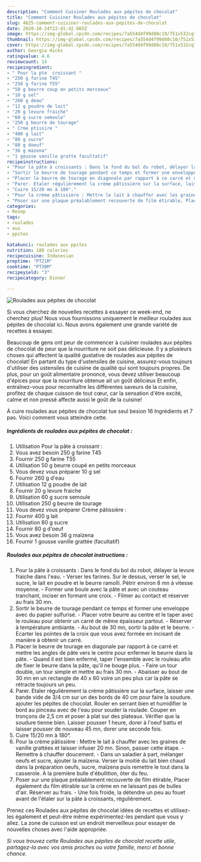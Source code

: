 ```yaml
---
description: "Comment Cuisiner Roulades aux pépites de chocolat"
title: "Comment Cuisiner Roulades aux pépites de chocolat"
slug: 4625-comment-cuisiner-roulades-aux-pepites-de-chocolat
date: 2020-10-24T22:41:42.665Z
image: https://img-global.cpcdn.com/recipes/7a554d4f99d08c10/751x532cq70/roulades-aux-pepites-de-chocolat-photo-principale-de-la-recette.jpg
thumbnail: https://img-global.cpcdn.com/recipes/7a554d4f99d08c10/751x532cq70/roulades-aux-pepites-de-chocolat-photo-principale-de-la-recette.jpg
cover: https://img-global.cpcdn.com/recipes/7a554d4f99d08c10/751x532cq70/roulades-aux-pepites-de-chocolat-photo-principale-de-la-recette.jpg
author: Georgia Hicks
ratingvalue: 4.6
reviewcount: 14
recipeingredient:
- " Pour la pte  croissant "
- "250 g farine T45"
- "250 g farine T55"
- "50 g beurre coup en petits morceaux"
- "10 g sel"
- "260 g deau"
- "12 g poudre de lait"
- "20 g levure fraiche"
- "60 g sucre semoule"
- "250 g beurre de tourage"
- " Crme ptissire "
- "400 g lait"
- "80 g sucre"
- "80 g doeuf"
- "36 g mazena"
- "1 gousse vanille gratte facultatif"
recipeinstructions:
- "Pour la pâte à croissants : Dans le fond du bol du robot, délayer la levure fraiche dans l&#39;eau. Verser les farines. Sur le dessus, verser le sel, le sucre, le lait en poudre et le beurre ramolli. Pétrir environ 8 mn à vitesse moyenne. Former une boule avec la pâte et avec un couteau tranchant, inciser en formant une croix. Filmer au contact et réserver au frais 30 mn."
- "Sortir le beurre de tourage pendant ce temps et former une enveloppe avec du papier sulfurisé. Placer votre beurre au centre et le taper avec le rouleau pour obtenir un carré de même épaisseur partout. Réserver à température ambiante. Au bout de 30 mn, sortir la pâte et le beurre. Ecarter les pointes de la croix que vous avez formée en incisant de manière à obtenir un carré."
- "Placer le beurre de tourage en diagonale par rapport à ce carré et mettre les angles de pâte vers le centre pour enfermer le beurre dans la pâte. Quand il est bien enfermé, taper l&#39;ensemble avec le rouleau afin de fixer le beurre dans la pâte, qu&#39;il ne bouge plus. Faire un tour double, un tour simple et mettre au frais 30 mn. Abaisser au bout de 30 mn en un rectangle de 40 x 60 voire un peu plus car la pâte se rétracte toujours un peu."
- "Parer. Etaler régulièrement la crème pâtissière sur la surface, laisser une bande vide de 3/4 cm sur un des bords de 40 cm pour faire la soudure. ajouter les pépites de chocolat. Rouler en serrant bien et humidifier le bord au pinceau avec de l&#39;eau pour souder la roulade. Couper en tronçons de 2,5 cm et poser à plat sur des plateaux. Vérifier que la soudure tienne bien. Laisser pousser 1 heure, dorer à l&#39;oeuf battu et laisser pousser de nouveau 45 mn, dorer une seconde fois."
- "Cuire 15/20 mn à 180°."
- "Pour la crème pâtissière : Mettre le lait à chauffer avec les graines de vanille grattées et laisser infuser 20 mn. Sinon, passer cette étape. Remettre à chauffer doucement. Dans un saladier à part, mélanger oeufs et sucre, ajouter la maïzena. Verser la moitié du lait bien chaud dans la préparation oeufs, sucre, maïzena puis remettre le tout dans la casserole. A la première bulle d&#39;ébullition, ôter du feu."
- "Poser sur une plaque préalablement recouverte de film étirable, Placer également du film étirable sur la crème en ne laissant pas de bulles d&#39;air. Réserver au frais. Une fois froide, la détendre un peu au fouet avant de l&#39;étaler sur la pâte à croissants, régulièrement."
categories:
- Resep
tags:
- roulades
- aux
- ppites

katakunci: roulades aux ppites 
nutrition: 180 calories
recipecuisine: Indonesian
preptime: "PT21M"
cooktime: "PT30M"
recipeyield: "3"
recipecategory: Dinner

---
```



![Roulades aux pépites de chocolat](https://img-global.cpcdn.com/recipes/7a554d4f99d08c10/751x532cq70/roulades-aux-pepites-de-chocolat-photo-principale-de-la-recette.jpg)

Si vous cherchez de nouvelles recettes à essayer ce week-end, ne cherchez plus! Nous vous fournissons uniquement le meilleur roulades aux pépites de chocolat ici. Nous avons également une grande variété de recettes à essayer.

Beaucoup de gens ont peur de commencer à cuisiner roulades aux pépites de chocolat de peur que la nourriture ne soit pas délicieuse. Il y a plusieurs choses qui affectent la qualité gustative de roulades aux pépites de chocolat! En partant du type d'ustensiles de cuisine, assurez-vous toujours d'utiliser des ustensiles de cuisine de qualité qui sont toujours propres. De plus, pour un goût alimentaire prononcé, vous devez utiliser beaucoup d'épices pour que la nourriture obtenue ait un goût délicieux Et enfin, entraînez-vous pour reconnaître les différentes saveurs de la cuisine, profitez de chaque cuisson de tout cœur, car la sensation d'être excité, calme et non pressé affecte aussi le goût de la cuisine!

<!--inarticleads1-->

À cuire roulades aux pépites de chocolat tue seul besion 16 Ingrédients et 7 pas. Voici comment vous atteindre cette.

##### Ingrédients de roulades aux pépites de chocolat :

1. Utilisation  Pour la pâte à croissant :
1. Vous avez besoin 250 g farine T45
1. Fournir 250 g farine T55
1. Utilisation 50 g beurre coupé en petits morceaux
1. Vous devez vous préparer 10 g sel
1. Fournir 260 g d&#39;eau
1. Utilisation 12 g poudre de lait
1. Fournir 20 g levure fraiche
1. Utilisation 60 g sucre semoule
1. Utilisation 250 g beurre de tourage
1. Vous devez vous préparer  Crème pâtissière :
1. Fournir 400 g lait
1. Utilisation 80 g sucre
1. Fournir 80 g d&#39;oeuf
1. Vous avez besoin 36 g maïzena
1. Fournir 1 gousse vanille grattée (facultatif)




<!--inarticleads2-->

##### Roulades aux pépites de chocolat instructions :

1. Pour la pâte à croissants : Dans le fond du bol du robot, délayer la levure fraiche dans l&#39;eau. - Verser les farines. Sur le dessus, verser le sel, le sucre, le lait en poudre et le beurre ramolli. Pétrir environ 8 mn à vitesse moyenne. - Former une boule avec la pâte et avec un couteau tranchant, inciser en formant une croix. - Filmer au contact et réserver au frais 30 mn.
1. Sortir le beurre de tourage pendant ce temps et former une enveloppe avec du papier sulfurisé. - Placer votre beurre au centre et le taper avec le rouleau pour obtenir un carré de même épaisseur partout. - Réserver à température ambiante. - Au bout de 30 mn, sortir la pâte et le beurre. - Ecarter les pointes de la croix que vous avez formée en incisant de manière à obtenir un carré.
1. Placer le beurre de tourage en diagonale par rapport à ce carré et mettre les angles de pâte vers le centre pour enfermer le beurre dans la pâte. - Quand il est bien enfermé, taper l&#39;ensemble avec le rouleau afin de fixer le beurre dans la pâte, qu&#39;il ne bouge plus. - Faire un tour double, un tour simple et mettre au frais 30 mn. - Abaisser au bout de 30 mn en un rectangle de 40 x 60 voire un peu plus car la pâte se rétracte toujours un peu.
1. Parer. Etaler régulièrement la crème pâtissière sur la surface, laisser une bande vide de 3/4 cm sur un des bords de 40 cm pour faire la soudure. ajouter les pépites de chocolat. Rouler en serrant bien et humidifier le bord au pinceau avec de l&#39;eau pour souder la roulade. Couper en tronçons de 2,5 cm et poser à plat sur des plateaux. Vérifier que la soudure tienne bien. Laisser pousser 1 heure, dorer à l&#39;oeuf battu et laisser pousser de nouveau 45 mn, dorer une seconde fois.
1. Cuire 15/20 mn à 180°.
1. Pour la crème pâtissière : Mettre le lait à chauffer avec les graines de vanille grattées et laisser infuser 20 mn. Sinon, passer cette étape. - Remettre à chauffer doucement. - Dans un saladier à part, mélanger oeufs et sucre, ajouter la maïzena. Verser la moitié du lait bien chaud dans la préparation oeufs, sucre, maïzena puis remettre le tout dans la casserole. A la première bulle d&#39;ébullition, ôter du feu.
1. Poser sur une plaque préalablement recouverte de film étirable, Placer également du film étirable sur la crème en ne laissant pas de bulles d&#39;air. Réserver au frais. - Une fois froide, la détendre un peu au fouet avant de l&#39;étaler sur la pâte à croissants, régulièrement.




<!--inarticleads1-->

<p>
Prenez ces Roulades aux pépites de chocolat idées de recettes et utilisez-les également et peut-être même expérimentez-les pendant que vous y allez. La zone de cuisson est un endroit merveilleux pour essayer de nouvelles choses avec l'aide appropriée.
</p>

<p>
<i>Si vous trouvez cette Roulades aux pépites de chocolat recette utile, partagez-la avec vos amis proches ou votre famille, merci et bonne chance.</i>
</p>
